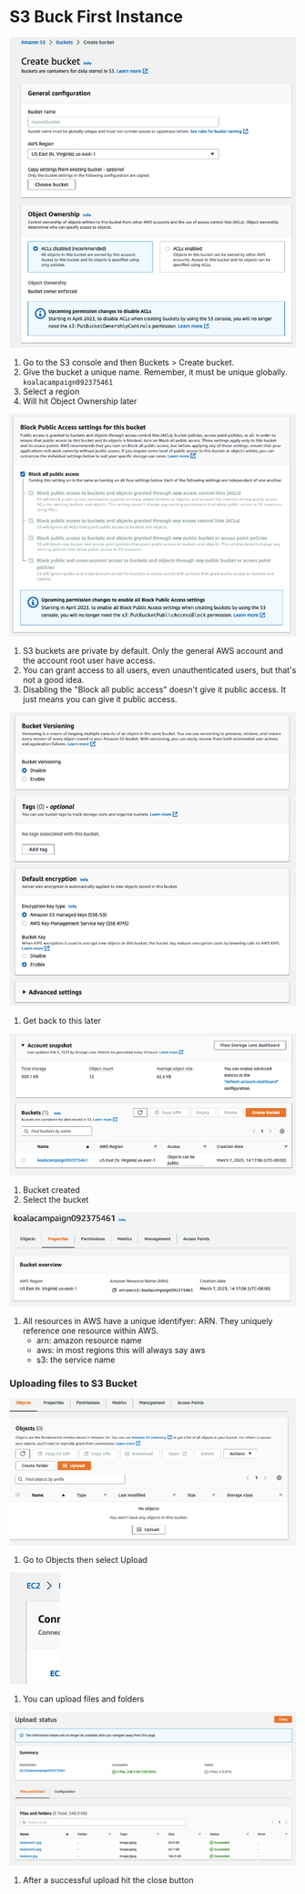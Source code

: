 # S3 Buck First Instance

![s3_bucket_first_01](../assets/s3_bucket_first_01.png)
1. Go to the S3 console and then Buckets > Create bucket.
2. Give the bucket a unique name.  Remember, it must be unique globally. ```koalacampaign092375461```
3. Select a region
4. Will hit Object Ownership later

![s3_bucket_first_02](../assets/s3_bucket_first_02.png)
1. S3 buckets are private by default.  Only the general AWS account and the account root user have access.
2. You can grant access to all users, even unauthenticated users, but that's not a good idea.
3. Disabling the "Block all public access" doesn't give it public access.  It just means you can give it public access.

![s3_bucket_first_03](../assets/s3_bucket_first_03.png)
1. Get back to this later

![s3_bucket_first_04](../assets/s3_bucket_first_04.png)
1. Bucket created
2. Select the bucket

![s3_bucket_first_05](../assets/s3_bucket_first_05.png)
1. All resources in AWS have a unique identifyer: ARN.  They uniquely reference one resource within AWS.
    * arn: amazon resource name
    * aws: in most regions this will always say aws
    * s3: the service name

### Uploading files to S3 Bucket
![s3_bucket_first_06](../assets/s3_bucket_first_06.png)
1. Go to Objects then select Upload

![s3_bucket_first_07](../assets/s3_bucket_first_07.png)
1. You can upload files and folders

![s3_bucket_first_08](../assets/s3_bucket_first_08.png)
1. After a successful upload hit the close button
